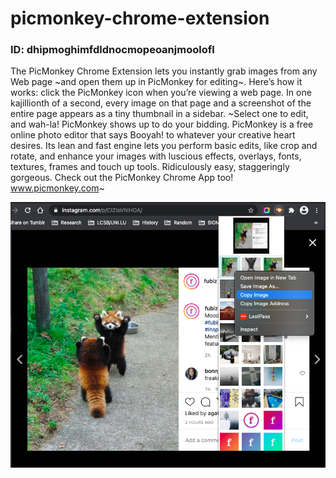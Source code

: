 # picmonkey-chrome-extension

### ID: dhipmoghimfdldnocmopeoanjmoolofl


The PicMonkey Chrome Extension lets you instantly grab images from any Web page ~and open them up in PicMonkey for editing~. Here’s how it works: click the PicMonkey icon when you’re viewing a web page. In one kajillionth of a second, every image on that page and a screenshot of the entire page appears as a tiny thumbnail in a sidebar. ~Select one to edit, and wah-la! PicMonkey shows up to do your bidding. PicMonkey is a free online photo editor that says Booyah! to whatever your creative heart desires. Its lean and fast engine lets you perform basic edits, like crop and rotate, and enhance your images with luscious effects, overlays, fonts, textures, frames and touch up tools. Ridiculously easy, staggeringly gorgeous. Check out the PicMonkey Chrome App too! www.picmonkey.com~

![](https://github.com/retrosco/picmonkey-chrome-extension/blob/main/Screenshot%202020-12-05%20at%202.28.29%20AM.png?raw=true)
